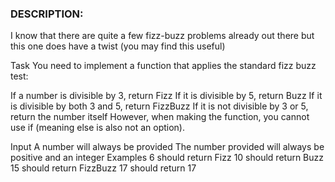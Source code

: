 ### DESCRIPTION:
I know that there are quite a few fizz-buzz problems already out there but this one does have a twist (you may find this useful)

Task
You need to implement a function that applies the standard fizz buzz test:

If a number is divisible by 3, return Fizz
If it is divisible by 5, return Buzz
If it is divisible by both 3 and 5, return FizzBuzz
If it is not divisible by 3 or 5, return the number itself
However, when making the function, you cannot use if (meaning else is also not an option).

Input
A number will always be provided
The number provided will always be positive and an integer
Examples
6 should return Fizz
10 should return Buzz
15 should return FizzBuzz
17 should return 17